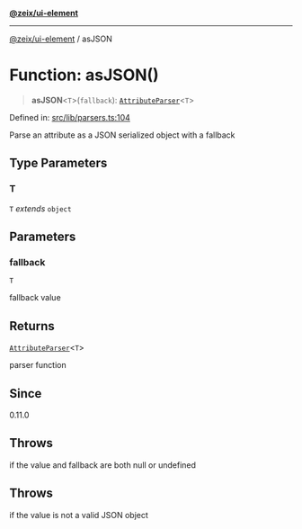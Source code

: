 [**@zeix/ui-element**](../README.md)

***

[@zeix/ui-element](../globals.md) / asJSON

# Function: asJSON()

> **asJSON**\<`T`\>(`fallback`): [`AttributeParser`](../type-aliases/AttributeParser.md)\<`T`\>

Defined in: [src/lib/parsers.ts:104](https://github.com/zeixcom/ui-element/blob/0678e2841dfcc123c324a841983e7a648bd2315e/src/lib/parsers.ts#L104)

Parse an attribute as a JSON serialized object with a fallback

## Type Parameters

### T

`T` *extends* `object`

## Parameters

### fallback

`T`

fallback value

## Returns

[`AttributeParser`](../type-aliases/AttributeParser.md)\<`T`\>

parser function

## Since

0.11.0

## Throws

if the value and fallback are both null or undefined

## Throws

if the value is not a valid JSON object
